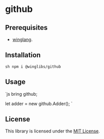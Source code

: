 # github

## Prerequisites

* [winglang](https://winglang.io).

## Installation

`sh
npm i @winglibs/github
`

## Usage

`js
bring github;

let adder = new github.Adder();
`

## License

This library is licensed under the [MIT License](./LICENSE).
